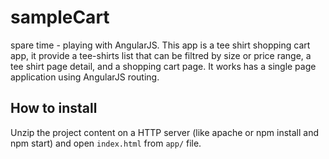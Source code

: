 sampleCart
=================

spare time - playing with AngularJS.
This app is a tee shirt shopping cart app, it provide a tee-shirts list that can be filtred by size or price range, a tee shirt page detail, and a shopping cart page. It works has a single page application using AngularJS routing.

>

## How to install
Unzip the project content on a HTTP server (like apache or npm install and npm start) and open `index.html` from `app/` file.
